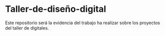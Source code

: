# Taller-de-diseño-digital
Este repositorio será la evidencia del trabajo ha realizar sobre los proyectos del taller de digitales.
